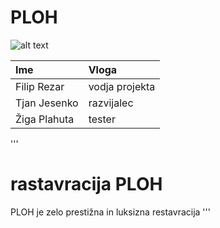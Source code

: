 # PLOH


![alt text](PLOH.jpg)

| Ime           | Vloga   |
| :---          | :----   |    
| Filip Rezar   | vodja projekta       |
| Tjan Jesenko  | razvijalec        | 
| Žiga Plahuta  | tester       | 


'''
<h1>rastavracija PLOH</h1>
<p1>PLOH je zelo prestižna in luksizna restavracija</p1>
'''
